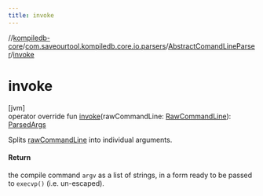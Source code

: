 ```yaml
---
title: invoke
---
```

//[kompiledb-core](../../../index.html)/[com.saveourtool.kompiledb.core.io.parsers](../index.html)/[AbstractComandLineParser](index.html)/[invoke](invoke.html)



# invoke



[jvm]\
operator override fun [invoke](invoke.html)(rawCommandLine: [RawCommandLine](../../com.saveourtool.kompiledb.core.io/index.html#1075615255%2FClasslikes%2F-204370792)): [ParsedArgs](../../com.saveourtool.kompiledb.core.io/index.html#1743527040%2FClasslikes%2F-204370792)



Splits [rawCommandLine](invoke.html) into individual arguments.



#### Return



the compile command `argv` as a list of strings, in a form ready to be passed to `execvp()` (i.e. un-escaped).





